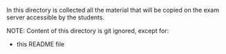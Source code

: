 In this directory is collected all the material that will be copied on the exam server accessible by the students.

NOTE: Content of this directory is git ignored, except for:
- this README file